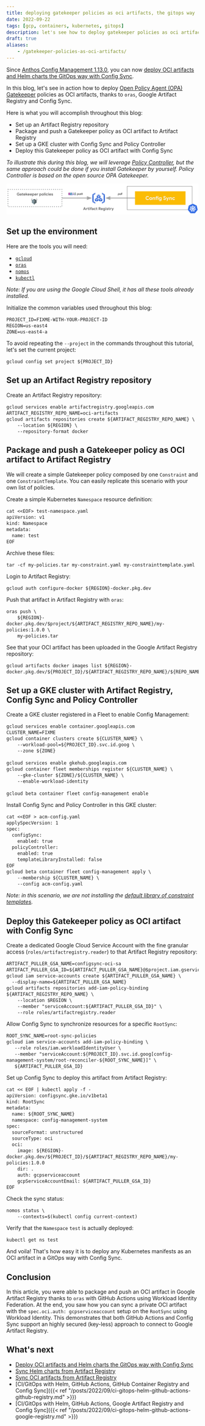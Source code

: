 ```yaml
---
title: deploying gatekeeper policies as oci artifacts, the gitops way
date: 2022-09-22
tags: [gcp, containers, kubernetes, gitops]
description: let's see how to deploy gatekeeper policies as oci artifacts, thanks to oras, google artifact registry and config sync
draft: true
aliases:
    - /gatekeeper-policies-as-oci-artifacts/
---
```

Since [Anthos Config Management 1.13.0](https://cloud.google.com/anthos-config-management/docs/release-notes#September_15_2022), you can now [deploy OCI artifacts and Helm charts the GitOps way with Config Sync](https://cloud.google.com/blog/products/containers-kubernetes/gitops-with-oci-artifacts-and-config-sync).

In this blog, let's see in action how to deploy [Open Policy Agent (OPA) Gatekeeper](https://open-policy-agent.github.io/gatekeeper/website/docs/) policies as OCI artifacts, thanks to `oras`, Google Artifact Registry and Config Sync.

Here is what you will accomplish throughout this blog:
- Set up an Artifact Registry repository
- Package and push a Gatekeeper policy as OCI artifact to Artifact Registry
- Set up a GKE cluster with Config Sync and Policy Controller
- Deploy this Gatekeeper policy as OCI artifact with Config Sync

_To illustrate this during this blog, we will leverage [Policy Controller](https://cloud.google.com/anthos-config-management/docs/concepts/policy-controller), but the same approach could be done if you install Gatekeeper by yourself. Policy Controller is based on the open source OPA Gatekeeper._

![Workflow overview.](https://github.com/mathieu-benoit/my-images/raw/main/gatekeeper-policies-as-oci-artifacts.png)

## Set up the environment

Here are the tools you will need:
- [`gcloud`](https://cloud.google.com/sdk/docs/install)
- [`oras`](https://oras.land/cli/)
- [`nomos`](https://cloud.google.com/anthos-config-management/docs/downloads#nomos_command)
- [`kubectl`](https://kubernetes.io/docs/tasks/tools/#kubectl)

_Note: If you are using the Google Cloud Shell, it has all these tools already installed._

Initialize the common variables used throughout this blog:
```
PROJECT_ID=FIXME-WITH-YOUR-PROJECT-ID
REGION=us-east4
ZONE=us-east4-a
```

To avoid repeating the `--project` in the commands throughout this tutorial, let's set the current project:
```
gcloud config set project ${PROJECT_ID}
```

## Set up an Artifact Registry repository

Create an Artifact Registry repository:
```
gcloud services enable artifactregistry.googleapis.com
ARTIFACT_REGISTRY_REPO_NAME=oci-artifacts
gcloud artifacts repositories create ${ARTIFACT_REGISTRY_REPO_NAME} \
    --location ${REGION} \
    --repository-format docker
```

## Package and push a Gatekeeper policy as OCI artifact to Artifact Registry

We will create a simple Gatekeeper policy composed by one `Constraint` and one `ConstraintTemplate`. You can easily replicate this scenario with your own list of policies.

Create a simple Kubernetes `Namespace` resource definition:
```
cat <<EOF> test-namespace.yaml
apiVersion: v1
kind: Namespace
metadata:
  name: test
EOF
```

Archive these files:
```
tar -cf my-policies.tar my-constraint.yaml my-constrainttemplate.yaml
```

Login to Artifact Registry:
```
gcloud auth configure-docker ${REGION}-docker.pkg.dev
```

Push that artifact in Artifact Registry with `oras`:
```
oras push \
    ${REGION}-docker.pkg.dev/$project/${ARTIFACT_REGISTRY_REPO_NAME}/my-policies:1.0.0 \
    my-policies.tar
```

See that your OCI artifact has been uploaded in the Google Artifact Registry repository:
```
gcloud artifacts docker images list ${REGION}-docker.pkg.dev/${PROJECT_ID}/${ARTIFACT_REGISTRY_REPO_NAME}/${REPO_NAME}
```

## Set up a GKE cluster with Artifact Registry, Config Sync and Policy Controller

Create a GKE cluster registered in a Fleet to enable Config Management:
```
gcloud services enable container.googleapis.com
CLUSTER_NAME=FIXME
gcloud container clusters create ${CLUSTER_NAME} \
    --workload-pool=${PROJECT_ID}.svc.id.goog \
    --zone ${ZONE}

gcloud services enable gkehub.googleapis.com
gcloud container fleet memberships register ${CLUSTER_NAME} \
    --gke-cluster ${ZONE}/${CLUSTER_NAME} \
    --enable-workload-identity

gcloud beta container fleet config-management enable
```

Install Config Sync and Policy Controller in this GKE cluster:
```
cat <<EOF > acm-config.yaml
applySpecVersion: 1
spec:
  configSync:
    enabled: true
  policyController:
    enabled: true
    templateLibraryInstalled: false
EOF
gcloud beta container fleet config-management apply \
    --membership ${CLUSTER_NAME} \
    --config acm-config.yaml
```
_Note: in this scenario, we are not installing the [default library of constraint templates](https://cloud.google.com/anthos-config-management/docs/latest/reference/constraint-template-library)._

## Deploy this Gatekeeper policy as OCI artifact with Config Sync

Create a dedicated Google Cloud Service Account with the fine granular access (`roles/artifactregistry.reader`) to that Artifact Registry repository:
```
ARTIFACT_PULLER_GSA_NAME=configsync-oci-sa
ARTIFACT_PULLER_GSA_ID=${ARTIFACT_PULLER_GSA_NAME}@$project.iam.gserviceaccount.com
gcloud iam service-accounts create ${ARTIFACT_PULLER_GSA_NAME} \
  --display-name=${ARTIFACT_PULLER_GSA_NAME}
gcloud artifacts repositories add-iam-policy-binding ${ARTIFACT_REGISTRY_REPO_NAME} \
    --location $REGION \
    --member "serviceAccount:${ARTIFACT_PULLER_GSA_ID}" \
    --role roles/artifactregistry.reader
```

Allow Config Sync to synchronize resources for a specific `RootSync`: 
```
ROOT_SYNC_NAME=root-sync-policies
gcloud iam service-accounts add-iam-policy-binding \
   --role roles/iam.workloadIdentityUser \
   --member "serviceAccount:${PROJECT_ID}.svc.id.goog[config-management-system/root-reconciler-${ROOT_SYNC_NAME}]" \
   ${ARTIFACT_PULLER_GSA_ID}
```

Set up Config Sync to deploy this artifact from Artifact Registry:
```
cat << EOF | kubectl apply -f -
apiVersion: configsync.gke.io/v1beta1
kind: RootSync
metadata:
  name: ${ROOT_SYNC_NAME}
  namespace: config-management-system
spec:
  sourceFormat: unstructured
  sourceType: oci
  oci:
    image: ${REGION}-docker.pkg.dev/${PROJECT_ID}/${ARTIFACT_REGISTRY_REPO_NAME}/my-policies:1.0.0
    dir: .
    auth: gcpserviceaccount
    gcpServiceAccountEmail: ${ARTIFACT_PULLER_GSA_ID}
EOF
```

Check the sync status:
```
nomos status \
    --contexts=$(kubectl config current-context)
```

Verify that the `Namespace` `test` is actually deployed:
```
kubectl get ns test
```

And voila! That's how easy it is to deploy any Kubernetes manifests as an OCI artifact in a GitOps way with Config Sync.

## Conclusion

In this article, you were able to package and push an OCI artifact in Google Artifact Registry thanks to `oras` with GitHub Actions using Workload Identity Federation. At the end, you saw how you can sync a private OCI artifact with the `spec.oci.auth: gcpserviceaccount` setup on the `RootSync` using Workload Identity. This demonstrates that both GitHub Actions and Config Sync support an highly secured (key-less) approach to connect to Google Artifact Registry.

## What's next

- [Deploy OCI artifacts and Helm charts the GitOps way with Config Sync](https://cloud.google.com/blog/products/containers-kubernetes/gitops-with-oci-artifacts-and-config-sync)
- [Sync Helm charts from Artifact Registry](https://cloud.google.com/anthos-config-management/docs/how-to/sync-helm-charts-from-artifact-registry)
- [Sync OCI artifacts from Artifact Registry](https://cloud.google.com/anthos-config-management/docs/how-to/sync-oci-artifacts-from-artifact-registry)
- [CI/GitOps with Helm, GitHub Actions, GitHub Container Registry and Config Sync]({{< ref "/posts/2022/09/ci-gitops-helm-github-actions-github-registry.md" >}})
- [CI/GitOps with Helm, GitHub Actions, Google Artifact Registry and Config Sync]({{< ref "/posts/2022/09/ci-gitops-helm-github-actions-google-registry.md" >}})